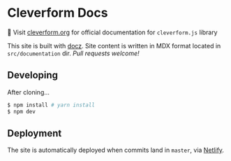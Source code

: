 ﻿# Cleverform Docs

📄 Visit [cleverform.org](https://cleverform.org) for official documentation for `cleverform.js` library

This site is built with [docz](https://www.docz.site/). Site content is written in MDX format located in `src/documentation` dir. _Pull requests welcome!_


## Developing
After cloning...

``` bash
$ npm install # yarn install
$ npm dev
```

## Deployment

The site is automatically deployed when commits land in `master`, via [Netlify](https://www.netlify.com/).